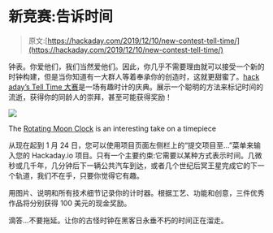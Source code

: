 # 新竞赛:告诉时间

> 原文:[https://hackaday.com/2019/12/10/new-contest-tell-time/](https://hackaday.com/2019/12/10/new-contest-tell-time/)

钟表。你爱他们，我们当然爱他们。因此，你几乎不需要理由就可以接受一个新的时钟构建，但是当你知道有一大群人等着奉承你的创造时，这就更甜蜜了。[hack aday’s Tell Time 大赛](https://hackaday.io/contest/168639-tell-time-contest)是一场有趣时计的庆典。展示一个聪明的方法来标记时间的流逝，获得你的同龄人的崇拜，甚至可能获得奖励！

[![](../Images/78ac53a1fe7a8f91cd4d88cf00ee99c6.png)](https://hackaday.com/wp-content/uploads/2019/12/rotating-moon-clock.gif)

The [Rotating Moon Clock](https://hackaday.io/project/16689-rotating-moon-clock) is an interesting take on a timepiece

从现在起到 1 月 24 日，您可以使用项目页面左侧栏上的“提交项目至…”菜单来输入您的 Hackaday.io 项目。只有一个主要约束:它需要以某种方式表示时间。几微秒或几千年，几分钟后下一辆公共汽车到达，或者几个世纪后冥王星完成它的下一个轨道，我们不在乎，只要你觉得它有趣。

用图片、说明和所有技术细节记录你的计时器。根据工艺、功能和创意，三件优秀作品将分别获得 100 美元的现金奖励。

滴答…不要拖延。让你的古怪时钟在黑客日永垂不朽的时间正在溜走。